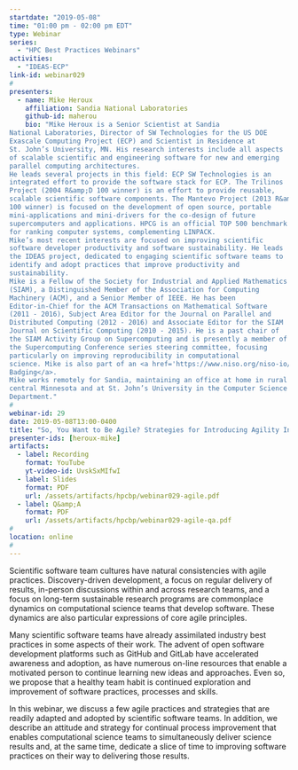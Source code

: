 ```yaml
---
startdate: "2019-05-08"
time: "01:00 pm - 02:00 pm EDT"
type: Webinar
series:
  - "HPC Best Practices Webinars"
activities:
  - "IDEAS-ECP"
link-id: webinar029
#
presenters:
  - name: Mike Heroux
    affiliation: Sandia National Laboratories
    github-id: maherou
    bio: "Mike Heroux is a Senior Scientist at Sandia
National Laboratories, Director of SW Technologies for the US DOE
Exascale Computing Project (ECP) and Scientist in Residence at
St. John’s University, MN. His research interests include all aspects
of scalable scientific and engineering software for new and emerging
parallel computing architectures.
He leads several projects in this field: ECP SW Technologies is an
integrated effort to provide the software stack for ECP. The Trilinos
Project (2004 R&amp;D 100 winner) is an effort to provide reusable,
scalable scientific software components. The Mantevo Project (2013 R&amp;D
100 winner) is focused on the development of open source, portable
mini-applications and mini-drivers for the co-design of future
supercomputers and applications. HPCG is an official TOP 500 benchmark
for ranking computer systems, complementing LINPACK.
Mike’s most recent interests are focused on improving scientific
software developer productivity and software sustainability. He leads
the IDEAS project, dedicated to engaging scientific software teams to
identify and adopt practices that improve productivity and
sustainability.
Mike is a Fellow of the Society for Industrial and Applied Mathematics
(SIAM), a Distinguished Member of the Association for Computing
Machinery (ACM), and a Senior Member of IEEE. He has been
Editor-in-Chief for the ACM Transactions on Mathematical Software
(2011 - 2016), Subject Area Editor for the Journal on Parallel and
Distributed Computing (2012 - 2016) and Associate Editor for the SIAM
Journal on Scientific Computing (2010 - 2015). He is a past chair of
the SIAM Activity Group on Supercomputing and is presently a member of
the Supercomputing Conference series steering committee, focusing
particularly on improving reproducibility in computational
science. Mike is also part of an <a href='https://www.niso.org/niso-io/2019/01/new-niso-project-badging-scheme-reproducibility-computational-and-computing'>NISO committee on Reproducibility
Badging</a>.
Mike works remotely for Sandia, maintaining an office at home in rural
central Minnesota and at St. John’s University in the Computer Science
Department."
#
webinar-id: 29
date: 2019-05-08T13:00-0400
title: "So, You Want to Be Agile? Strategies for Introducing Agility Into Your Scientific Software Project"
presenter-ids: [heroux-mike]
artifacts:
  - label: Recording
    format: YouTube
    yt-video-id: UvskSxMIfwI
  - label: Slides
    format: PDF
    url: /assets/artifacts/hpcbp/webinar029-agile.pdf
  - label: Q&amp;A
    format: PDF
    url: /assets/artifacts/hpcbp/webinar029-agile-qa.pdf
#
location: online
#
---
```

Scientific software team cultures have natural consistencies with
agile practices. Discovery-driven development, a focus on regular
delivery of results, in-person discussions within and across research
teams, and a focus on long-term sustainable research programs are
commonplace dynamics on computational science teams that develop
software. These dynamics are also particular expressions of core agile
principles.  

Many scientific software teams have already assimilated industry best
practices in some aspects of their work. The advent of open software
development platforms such as GitHub and GitLab have accelerated
awareness and adoption, as have numerous on-line resources that enable
a motivated person to continue learning new ideas and approaches. Even
so, we propose that a healthy team habit is continued exploration and
improvement of software practices, processes and skills.

In this webinar, we discuss a few agile practices and strategies that
are readily adapted and adopted by scientific software teams. In
addition, we describe an attitude and strategy for continual process
improvement that enables computational science teams to simultaneously
deliver science results and, at the same time, dedicate a slice of
time to improving software practices on their way to delivering those
results.
